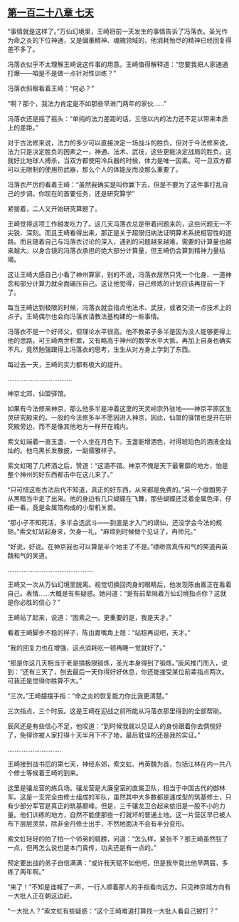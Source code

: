 ## [第一百二十八章 七天](https://www.xxbiquge.com/11_11207/8905515.html)


  “事情就是这样了。”万仙幻境里，王崎将前一天发生的事情告诉了冯落衣。圣光作为命之炎的下位神通，又是偏重精神、魂魄领域的，他消耗殆尽的精神已经回复得差不多了。

  冯落衣似乎不太理解王崎说这件事的用意。王崎值得解释道：“您要我把人家通通打爆——咱是不是做一点针对性训练？”

  冯落衣斜眼看着王崎：“何必？”

  “啊？那个，我法力肯定是不如那些早进门两年的家伙……”

  冯落衣还是摇了摇头：“单纯的法力差距的话，三倍以内的法力还不足以带来本质上的差距。”

  对于古法修来说，法力的多少可以直接决定一场战斗的胜负，但对于今法修来说，法力只是决定胜负的因素之一，神通、法术、武技，这些更能决定战局的胜负。这就好比地球人搏杀，当双方都使用冷兵器的时候，体力是唯一因素。可一旦双方都可以无限制的使用热武器，那么个人的体能反而没那么重要了。

  冯落衣严厉的看着王崎：“虽然我确实是叫你赢下去，但是不要为了这件事打乱自己的步调。你现在的首要任务，还是研究算学”

  紧接着，二人又开始研究算题了。

  王崎觉得这项工作越发吃力了。这几天冯落衣总是带着问题来的，这些问题无一不尖锐、深刻。而且王崎看得出来，那正是关于超限归纳法证明算术系统相容性的道路。而且随着自己与冯落衣讨论的深入，遇到的问题越来越难，需要的计算量也越来越大。以身合镜的冯落衣承担的绝大部分计算量，但王崎仍会算到精神力量枯竭。

  这让王崎大感自己小看了神州算家，别的不说，冯落衣居然只凭一个化身、一道神念和部分计算力就全面碾压自己。这让他觉得，自己修炼的计划应该再提前一下了。

  每当王崎达到极限的时候，冯落衣就会指点他法术、武技，或者交流一点技术上的点子。王崎偶尔也会向冯落衣请教法基构建的一些事情。

  冯落衣不是一个好师父，但理论水平很高。他不教弟子多半是因为没人能够更得上他的思路。可王崎两世积累，又有略高于神州的数学水平大抵，再加上自身也确实不凡，竟然勉强跟得上冯落衣的思考，生生从对方身上学到了东西。

  每过去一天，王崎的实力都有极大的提升。

  ………………………………

  神京北郊，仙盟驿馆。

  如果有今法修来神京，那么他多半是冲着这里的天灵岭宗外驻地——神京平原区生灵研究殿来的。一般的今法修多半不愿因进入神京，因此，仙盟的驿馆也是开在研究殿旁边，而不是像其他地方一样开在城内。

  索文虹端着一直玉盏，一个人坐在月色下。玉盏能增酒色，衬得琥珀色的酒液金灿灿的。他乌黑长发散披，一副儒雅样子。

  索文虹喝了几杯酒之后，赞道：“这酒不错。神京不愧是天下最奢靡的地方，怕是整个神州的好东西都击中在这儿来了。”

  “只可惜这些古法后代不知道，真正的好东西，从来都是免费的。”另一个俊朗男子从黑暗当中走了出来。他的身边有几只蝴蝶在飞舞，那些蝴蝶还泛着金属色泽，仔细一看，竟是金属箔构成的小型机关兽。

  “那小子不知死活，多半会选武斗——到底是才入门的谪仙，还没学会今法的规矩。”索文虹站起身来，欠身一礼，“麻烦到时候做个见证了，冉师兄。”

  “好说，好说。在神京我也可以算是半个地主了不是。”缥缈宫真传和气的笑道冉英魏和气的笑道。

  …………………………………………

  王崎又一次从万仙幻境里脱离。视觉切换回肉身的眼睛后，他发现陈由嘉正在看着自己。表情……大概是有些疑惑。她问道：“是有前辈隔着万仙幻境指点你？这就是你必胜的信心？”

  王崎站了起来，说道：“因素之一。更重要的是，我是天才。”

  看着王崎脚步不稳的样子，陈由嘉嘴角上翘：“站稳再说吧，天才。”

  “我的回复力也在增强，这点消耗吃一顿再睡一觉就好了。”

  “那是你这几天相当于老是搞极限锻炼，圣光本身得到了锻炼。”辰风推门而入，说到：“还有三天了，刨去最后一天你得好好休息，你还能接受某位前辈指点两次。可我还是觉得你胜算不大。”

  “三次。”王崎摆摆手指：“命之炎的恢复能力你比我更清楚。”

  三次指点，三个时辰。这是王崎在迎战之前所能从冯落衣那里得到的全部帮助。

  辰风还是有些信心不足，他叹道：“到时候我就以见证人的身份跟着你去倜傥好了，免得你被人家打得十天半月下不了地，最后耽误的还是我的实证。”

  …………………………

  王崎接到战书后的第七天，神经东郊，索文虹、冉英魏为首，包括江林在内一共八个修士等候着王崎的到来。

  这里是骧龙营的练兵场。骧龙营是大廉皇室的直属卫队，相当于中国古代的御林军。这是一支完全由修士组成的军队，虽然其中大多数都是速成型的筑基修士，只有少部分军官是真正的筑基巅峰。但是，三千骧龙卫合起来依旧是一股不小的力量。他们训练的地方，自然不能使那些一打就坏的普通土地。这一片营区早已被人布下层层灵禁，除非金丹修士出手，不然地面决不会有半分变形。

  索文虹轻轻的拍了拍一个师弟的肩膀，问道：“怎么样，紧张不？那王崎虽然狂了一点，但再怎么说也是本门真传，功夫还是有一点的。”

  预定要出战的弟子自信满满：“或许我天赋不如他吧，但是我毕竟比他早两届，多练了两年啊。”

  “来了！”不知是谁喊了一声，一行人顺着那人的手指看向远方。只见神京城方向有一大批人正在朝这边赶。

  “一大批人？”索文虹有些疑惑：“这个王崎难道打算找一大批人看自己被打？”
